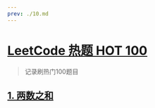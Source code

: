 ```yaml
---
prev: ./10.md
---
```


# [LeetCode 热题 HOT 100](https://leetcode.cn/problem-list/2cktkvj/)

> 记录刷热门100题目

## [1. 两数之和](https://leetcode.cn/problems/two-sum/) 